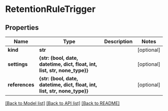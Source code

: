 # RetentionRuleTrigger


## Properties
Name | Type | Description | Notes
------------ | ------------- | ------------- | -------------
**kind** | **str** |  | [optional] 
**settings** | **{str: (bool, date, datetime, dict, float, int, list, str, none_type)}** |  | [optional] 
**references** | **{str: (bool, date, datetime, dict, float, int, list, str, none_type)}** |  | [optional] 

[[Back to Model list]](../README.md#documentation-for-models) [[Back to API list]](../README.md#documentation-for-api-endpoints) [[Back to README]](../README.md)


